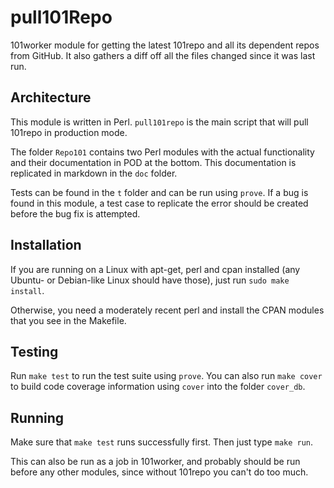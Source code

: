 pull101Repo
===========

101worker module for getting the latest 101repo and all its dependent repos
from GitHub. It also gathers a diff off all the files changed since it was
last run.

Architecture
------------

This module is written in Perl. `pull101repo` is the main script that will pull
101repo in production mode.

The folder `Repo101` contains two Perl modules with the actual functionality
and their documentation in POD at the bottom. This documentation is replicated
in markdown in the `doc` folder.

Tests can be found in the `t` folder and can be run using `prove`. If a bug is
found in this module, a test case to replicate the error should be created
before the bug fix is attempted.

Installation
------------

If you are running on a Linux with apt-get, perl and cpan installed (any Ubuntu-
or Debian-like Linux should have those), just run `sudo make install`.

Otherwise, you need a moderately recent perl and install the CPAN modules that
you see in the Makefile.

Testing
-------

Run `make test` to run the test suite using `prove`. You can also run
`make cover` to build code coverage information using `cover` into the folder
`cover_db`.

Running
-------

Make sure that `make test` runs successfully first. Then just type `make run`.

This can also be run as a job in 101worker, and probably should be run before
any other modules, since without 101repo you can't do too much.
